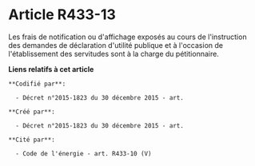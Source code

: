 # Article R433-13

Les frais de notification ou d'affichage exposés au cours de l'instruction des demandes de déclaration d'utilité publique et
à l'occasion de l'établissement des servitudes sont à la charge du pétitionnaire.

**Liens relatifs à cet article**

	**Codifié par**:

	  - Décret n°2015-1823 du 30 décembre 2015 - art.

	**Créé par**:

	  - Décret n°2015-1823 du 30 décembre 2015 - art.

	**Cité par**:

	  - Code de l'énergie - art. R433-10 (V)
